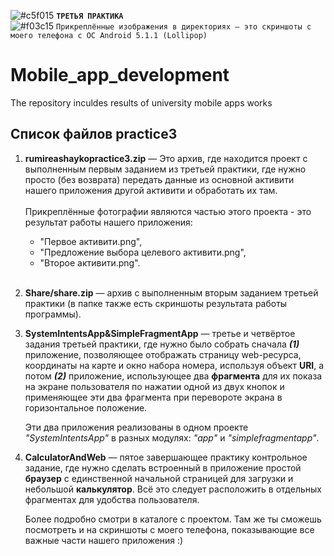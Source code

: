 ![#c5f015](https://via.placeholder.com/15/ffd700/000000?text=+) <b>`ТРЕТЬЯ ПРАКТИКА`</b>  
![#f03c15](https://via.placeholder.com/15/f03c15/000000?text="+") `Прикреплённые изображения в директориях — это скриншоты с моего телефона с ОС Android 5.1.1 (Lollipop)`
# Mobile_app_development
The repository inculdes results of university mobile apps works
## Список файлов practice3

<ol>
<li><p><b>rumireashaykopractice3.zip</b> — Это архив, где находится проект с выполненным первым заданием из третьей практики, где нужно просто (без возврата) передать данные из основной активити нашего приложения другой активити и обработать их там.<br><br>Прикреплённые фотографии являются частью этого проекта - это результат работы нашего приложения:  
<ul><li>"Первое активити.png",</li>
    <li>"Предложение выбора целевого активити.png",</li> 
    <li>"Второе активити.png".</li></ul><br></p></li>
<li><p><b>Share/share.zip</b> — архив с выполненным вторым заданием третьей практики (в папке также есть скриншоты результата работы программы).</p></li>
<li><p><b>SystemIntentsApp&SimpleFragmentApp</b> — третье и четвёртое задания третьей практики, где нужно было собрать сначала <b><i>(1)</i></b> приложение, позволяющее отображать страницу web-ресурса, координаты на карте и окно набора номера, используя объект <b>URI</b>, а потом <b><i>(2)</i></b> приложение, использующее два <b>фрагмента</b> для их показа на экране пользователя по нажатии одной из двух кнопок и применяющее эти два фрагмента при перевороте экрана в горизонтальное положение.</p>
    <p>Эти два приложения реализованы в одном проекте <i>"SystemIntentsApp"</i> в разных модулях: <i>"app"</i> и <i>"simplefragmentapp"</i>.</p></li>
<li><p><b>CalculatorAndWeb</b> — пятое завершающее практику контрольное задание, где нужно сделать встроенный в приложение простой <b>браузер</b> с единственной начальной страницей для загрузки и небольшой <b>калькулятор</b>. Всё это следует расположить в отдельных фрагментах для удобства пользователя.</p><p>Более подробно смотри в каталоге с проектом. Там же ты сможешь посмотреть и на скриншоты с моего телефона, показывающие все важные части нашего приложения :)</p></li>
</ol>

